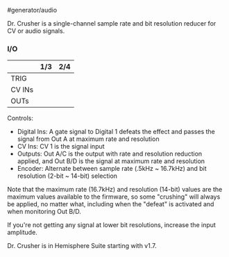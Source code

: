 #generator/audio 

Dr. Crusher is a single-channel sample rate and bit resolution reducer for CV or audio signals.

### I/O

|        | 1/3 | 2/4 |
| ------ | :-: | :-: |
| TRIG   |     |     |
| CV INs |     |     |
| OUTs   |     |     |


Controls:
* Digital Ins: A gate signal to Digital 1 defeats the effect and passes the signal from Out A at maximum rate and resolution
* CV Ins: CV 1 is the signal input
* Outputs: Out A/C is the output with rate and resolution reduction applied, and Out B/D is the signal at maximum rate and resolution
* Encoder: Alternate between sample rate (.5kHz ~ 16.7kHz) and bit resolution (2-bit ~ 14-bit) selection

Note that the maximum rate (16.7kHz) and resolution (14-bit) values are the maximum values available to the firmware, so some "crushing" will always be applied, no matter what, including when the "defeat" is activated and when monitoring Out B/D.

If you're not getting any signal at lower bit resolutions, increase the input amplitude.

Dr. Crusher is in Hemisphere Suite starting with v1.7.